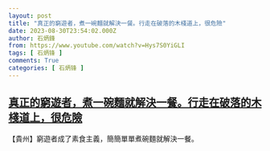```yaml
---
layout: post
title: "真正的窮遊者，煮一碗麵就解決一餐。行走在破落的木棧道上，很危險"
date: 2023-08-30T23:54:02.000Z
author: 石炳鋒
from: https://www.youtube.com/watch?v=Hys7S0YiGLI
tags: [ 石炳锋 ]
comments: True
categories: [ 石炳锋 ]
---
```

<!--1693439642000-->
[真正的窮遊者，煮一碗麵就解決一餐。行走在破落的木棧道上，很危險](https://www.youtube.com/watch?v=Hys7S0YiGLI)
------

<div>
【貴州】窮遊者成了素食主義，簡簡單單煮碗麵就解決一餐。
</div>
